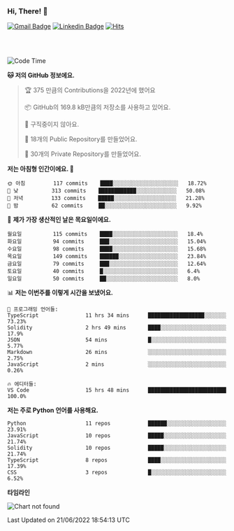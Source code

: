 ### Hi, There! 👋


[![Gmail Badge](https://img.shields.io/badge/-725psh@gmail.com-c14438?style=flat&logo=Gmail&logoColor=white&link=mailto:725psh@gmail.com)](mailto:725psh@gmail.com) 
[![Linkedin Badge](https://img.shields.io/badge/-soohanpark-0072b1?style=flat&logo=Linkedin&logoColor=white&link=https://www.linkedin.com/in/soohanpark/)](https://www.linkedin.com/in/soohanpark/) 
[![Hits](https://hits.seeyoufarm.com/api/count/incr/badge.svg?url=https%3A%2F%2Fgithub.com%2FSoohan-Park&count_bg=%23000000&title_bg=%23828282&icon=gradle.svg&icon_color=%23FFFFFF&title=Visited&edge_flat=false)](https://hits.seeyoufarm.com)  

<br />
<br />

<!--START_SECTION:waka-->
![Code Time](http://img.shields.io/badge/Code%20Time-39%20hrs%2014%20mins-blue)

**🐱 저의 GitHub 정보에요.** 

> 🏆 375 만큼의 Contributions을 2022년에 했어요
 > 
> 📦 GitHub의 169.8 kB만큼의 저장소를 사용하고 있어요. 
 > 
> 🚫 구직중이지 않아요.
 > 
> 📜 18개의 Public Repository를 만들었어요. 
 > 
> 🔑 30개의 Private Repository를 만들었어요.  
 > 
**저는 아침형 인간이에요. 🐤** 

```text
🌞 아침         117 commits    ████░░░░░░░░░░░░░░░░░░░░░   18.72% 
🌆 낮　         313 commits    ████████████░░░░░░░░░░░░░   50.08% 
🌃 저녁         133 commits    █████░░░░░░░░░░░░░░░░░░░░   21.28% 
🌙 밤　         62 commits     ██░░░░░░░░░░░░░░░░░░░░░░░   9.92%

```
📅 **제가 가장 생산적인 날은 목요일이에요.** 

```text
월요일          115 commits    ████░░░░░░░░░░░░░░░░░░░░░   18.4% 
화요일          94 commits     ███░░░░░░░░░░░░░░░░░░░░░░   15.04% 
수요일          98 commits     ████░░░░░░░░░░░░░░░░░░░░░   15.68% 
목요일          149 commits    ██████░░░░░░░░░░░░░░░░░░░   23.84% 
금요일          79 commits     ███░░░░░░░░░░░░░░░░░░░░░░   12.64% 
토요일          40 commits     █░░░░░░░░░░░░░░░░░░░░░░░░   6.4% 
일요일          50 commits     ██░░░░░░░░░░░░░░░░░░░░░░░   8.0%

```


📊 **저는 이번주를 이렇게 시간을 보냈어요.** 

```text
💬 프로그래밍 언어들: 
TypeScript               11 hrs 34 mins      ██████████████████░░░░░░░   73.23% 
Solidity                 2 hrs 49 mins       ████░░░░░░░░░░░░░░░░░░░░░   17.9% 
JSON                     54 mins             █░░░░░░░░░░░░░░░░░░░░░░░░   5.77% 
Markdown                 26 mins             ░░░░░░░░░░░░░░░░░░░░░░░░░   2.75% 
JavaScript               2 mins              ░░░░░░░░░░░░░░░░░░░░░░░░░   0.26%

🔥 에디터들: 
VS Code                  15 hrs 48 mins      █████████████████████████   100.0%

```

**저는 주로 Python 언어를 사용해요.** 

```text
Python                   11 repos            ██████░░░░░░░░░░░░░░░░░░░   23.91% 
JavaScript               10 repos            █████░░░░░░░░░░░░░░░░░░░░   21.74% 
Solidity                 10 repos            █████░░░░░░░░░░░░░░░░░░░░   21.74% 
TypeScript               8 repos             ████░░░░░░░░░░░░░░░░░░░░░   17.39% 
CSS                      3 repos             █░░░░░░░░░░░░░░░░░░░░░░░░   6.52%

```


**타임라인**

![Chart not found](https://raw.githubusercontent.com/Soohan-Park/Soohan-Park/master/charts/bar_graph.png) 


 Last Updated on 21/06/2022 18:54:13 UTC
<!--END_SECTION:waka-->
